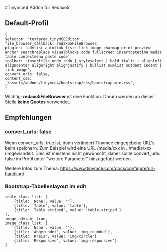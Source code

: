 #Tinymce4 Addon für Redaxo5

## Default-Profil
```
{
selector: 'textarea.tinyMCEEditor',
file_browser_callback: redaxo5FileBrowser,
plugins: 'advlist autolink lists link image charmap print preview anchor searchreplace visualblocks code fullscreen insertdatetime media table contextmenu paste code',
toolbar: 'insertfile undo redo | styleselect | bold italic | alignleft aligncenter alignright alignjustify | bullist numlist outdent indent | link image',
convert_urls: false,
content_css: '/assets/addons/tinymce4/bootstrap/css/bootstrap.min.css',
}
```

Wichtig: **redaxo5FileBrowser** ist eine Funktion. Darum werden an dieser Stelle
**keine Quotes** verwendet. 

## Empfehlungen

### convert_urls: false

Wenn convert_urls: true ist, dann verändert Tinymce eingegebene URL's beim speichern.
Zum Beispiel wird eine URL /media/xxx in ../media/xxx umgewandelt. 
Dies ist meistens nicht gewünscht, daher sollte convert_urls: false 
im Profil unter "weitere Parameter" hinzugefügt werden.

Weitere Infos zum Thema: https://www.tinymce.com/docs/configure/url-handling/

### Bootstrap-Tabellenlayout im edit

```
table_class_list: [
    {title: 'None', value: ''},
    {title: 'Table', value: 'table'},
    {title: 'Table striped', value: 'table-striped'}
], 
image_advtab: true,
image_class_list: [
    {title: 'None', value: ''},
    {title: 'Abgerundet', value: 'img-rounded'},
    {title: 'Kreis', value: 'img-circle'}
    {title: 'Responsive', value: 'img-responsive'}
]
```
